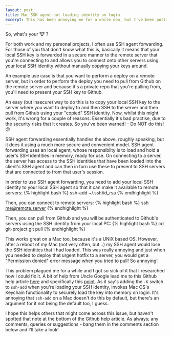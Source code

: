 ```yaml
---
layout: post
title: Mac SSH agent not loading identity on login
excerpt: This has been annoying me for a while now, but I've been putting off investigating it. Until now...
---
```


So, what's your :cow: ?

For both work and my personal projects, I often use SSH agent forwarding. For those of you that don't know what this is,
basically it means that your local SSH key is forwarded in a secure manner to the remote server that you're connecting
to and allows you to connect onto other servers using your local SSH identity without manually copying your keys around.

An example use case is that you want to perform a deploy on a remote server, but in order to perform the deploy you
need to pull from Github on the remote server and because it's a private repo that you're pulling from, you'll need to
present your SSH key to Github.

An easy (but insecure) way to do this is to copy your local SSH key to the server where you want to deploy to and
then SSH to the server and then pull from Github using your "copied" SSH identity. Now, whilst this might work, it's
wrong for a couple of reasons. Essentially it's bad practise, due to the security risks that it creates. So you've
been warned! - Do NOT do this! :rage:

SSH agent forwarding essentially handles the above, roughly speaking, but it does it using a much more secure and
convenient model. SSH agent forwarding uses an local agent, whose responsibilty is to load and hold a user's SSH
identities in memory, ready for use. On connecting to a server, the server has access to the SSH identities that have
been loaded into the client's SSH agent and can then in turn use these to present to SSH servers that are connected to
from that user's session.

In order to use SSH agent forwarding, you need to add your local SSH identity to your local SSH agent so that it can
make it available to remote servers:
{% highlight bash %}
ssh-add ~/.ssh/id_rsa
{% endhighlight %}

Then, you can connect to remote servers:
{% highlight bash %}
ssh me@remote.server
{% endhighlight %}

Then, you can pull from Github and you will be authenticated to Github's servers using the SSH identity from your local PC:
{% highlight bash %}
cd git-project
git pull
{% endhighlight %}

This works great on a Mac too, because it's a UNIX based OS. However, after a reboot of my Mac (not very often, but...)
my SSH agent would lose the SSH identities that I had loaded. This was really annoying and just when you needed to
deploy that urgent hotfix to a server, you would get a "Permission denied" error message when you tried to pull! So annoying!

This problem plagued me for a while and I got so sick of it that I researched how I could fix it. A bit of help from
Uncle Google lead me to this Github help article [here][1] and specifically this [point][2]. As it say's adding the `-K`
switch to `ssh-add` when you're loading your SSH identity, invokes Mac OS's Keychain functionality to securely load the
key into memory on login. It's annoying that `ssh-add` on a Mac doesn't do this by default, but there's an argument for
it not being the default too, I guess.

I hope this helps others that might come across this issue, but haven't spotted that note at the bottom of the Github
help article. As always; any comments, queries or suggestions - bang them in the comments section below and I'll take a
look!

[1]: https://developer.github.com/guides/using-ssh-agent-forwarding/
[2]: https://developer.github.com/guides/using-ssh-agent-forwarding/#your-key-must-be-available-to-ssh-agent
